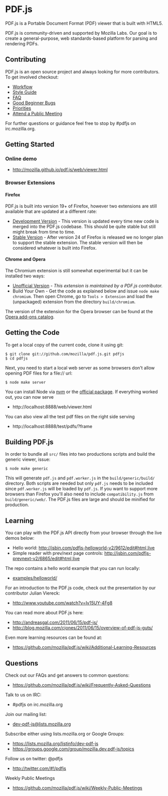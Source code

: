 # PDF.js

PDF.js is a Portable Document Format (PDF) viewer that is built with HTML5.

PDF.js is community-driven and supported by Mozilla Labs. Our goal is to
create a general-purpose, web standards-based platform for parsing and
rendering PDFs.

## Contributing

PDF.js is an open source project and always looking for more contributors. To
get involved checkout:

+ [Workflow](https://github.com/mozilla/pdf.js/wiki/Contributing)
+ [Style Guide](https://github.com/mozilla/pdf.js/wiki/Style-Guide)
+ [FAQ](https://github.com/mozilla/pdf.js/wiki/Frequently-Asked-Questions)
+ [Good Beginner Bugs](https://github.com/mozilla/pdf.js/issues?direction=desc&labels=5-good-beginner-bug&page=1&sort=created&state=open)
+ [Priorities](https://github.com/mozilla/pdf.js/issues/milestones)
+ [Attend a Public Meeting](https://github.com/mozilla/pdf.js/wiki/Weekly-Public-Meetings)

For further questions or guidance feel free to stop by #pdfjs on
irc.mozilla.org.

## Getting Started

### Online demo

+ http://mozilla.github.io/pdf.js/web/viewer.html

### Browser Extensions

#### Firefox

PDF.js is built into version 19+ of Firefox, however two extensions are still
available that are updated at a different rate:

+ [Development Version](http://mozilla.github.io/pdf.js/extensions/firefox/pdf.js.xpi) - This version is updated every time new code is merged into the PDF.js codebase. This should be 
quite stable but still might break from time to time.
+ [Stable Version](https://addons.mozilla.org/firefox/addon/pdfjs) - After version 24 of Firefox is released we no longer plan to support the stable extension. The stable version will 
then be considered whatever is built into Firefox.

#### Chrome and Opera

The Chromium extension is still somewhat experimental but it can be installed two
ways:

+ [Unofficial Version](https://chrome.google.com/webstore/detail/pdf-viewer/oemmndcbldboiebfnladdacbdfmadadm) - *This extension is maintained by a PDF.js contributor.*
+ Build Your Own - Get the code as explained below and issue `node make chromium`. Then open
Chrome, go to `Tools > Extension` and load the (unpackaged) extension from the
directory `build/chromium`.

The version of the extension for the Opera browser can be found at the [Opera add-ons catalog](https://addons.opera.com/en/extensions/details/pdf-viewer/).

## Getting the Code

To get a local copy of the current code, clone it using git:

    $ git clone git://github.com/mozilla/pdf.js.git pdfjs
    $ cd pdfjs

Next, you need to start a local web server as some browsers don't allow opening
PDF files for a file:// url:

    $ node make server

You can install Node via [nvm](https://github.com/creationix/nvm) or the
[official package](http://nodejs.org). If everything worked out, you can now
serve

+ http://localhost:8888/web/viewer.html

You can also view all the test pdf files on the right side serving

+ http://localhost:8888/test/pdfs/?frame

## Building PDF.js

In order to bundle all `src/` files into two productions scripts and build the generic
viewer, issue:

    $ node make generic

This will generate `pdf.js` and `pdf.worker.js` in the `build/generic/build/` directory.
Both scripts are needed but only `pdf.js` needs to be included since `pdf.worker.js` will
be loaded by `pdf.js`. If you want to support more browsers than Firefox you'll also need
to include `compatibility.js` from `build/generic/web/`. The PDF.js files are large and
should be minified for production.

## Learning

You can play with the PDF.js API directly from your browser through the live
demos below:

+ Hello world: http://jsbin.com/pdfjs-helloworld-v2/9612/edit#html,live
+ Simple reader with prev/next page controls: http://jsbin.com/pdfjs-prevnext-v2/6865/edit#html,live

The repo contains a hello world example that you can run locally:

+ [examples/helloworld/](https://github.com/mozilla/pdf.js/blob/master/examples/helloworld/)

For an introduction to the PDF.js code, check out the presentation by our
contributor Julian Viereck:

+ http://www.youtube.com/watch?v=Iv15UY-4Fg8

You can read more about PDF.js here:

+ http://andreasgal.com/2011/06/15/pdf-js/
+ http://blog.mozilla.com/cjones/2011/06/15/overview-of-pdf-js-guts/

Even more learning resources can be found at:

+ https://github.com/mozilla/pdf.js/wiki/Additional-Learning-Resources

## Questions

Check out our FAQs and get answers to common questions:

+ https://github.com/mozilla/pdf.js/wiki/Frequently-Asked-Questions

Talk to us on IRC:

+ #pdfjs on irc.mozilla.org

Join our mailing list:

+ dev-pdf-js@lists.mozilla.org

Subscribe either using lists.mozilla.org or Google Groups:

+ https://lists.mozilla.org/listinfo/dev-pdf-js
+ https://groups.google.com/group/mozilla.dev.pdf-js/topics

Follow us on twitter: @pdfjs

+ http://twitter.com/#!/pdfjs

Weekly Public Meetings

+ https://github.com/mozilla/pdf.js/wiki/Weekly-Public-Meetings

